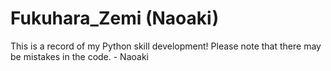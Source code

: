 # Fukuhara_Zemi (Naoaki)
This is a record of my Python skill development! Please note that there may be mistakes in the code. - Naoaki
